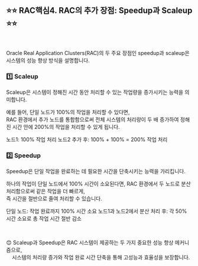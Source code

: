 ## ⭐⭐ RAC핵심4. RAC의 추가 장점: Speedup과 Scaleup ⭐⭐  
  &nbsp;

Oracle Real Application Clusters(RAC)의 두 주요 장점인 speedup과 scaleup은 시스템의 성능 향상 방식을 설명합니다.

### 1️⃣ Scaleup  


Scaleup은 시스템이 정해진 시간 동안 처리할 수 있는 작업량을 증가시키는 능력을 의미합니다.  

예를 들어, 단일 노드가 100%의 작업을 처리할 수 있다면,  
RAC 환경에서 추가 노드를 통합함으로써 전체 시스템의 처리량이 두 배 증가하여 정해진 시간 안에 200%의 작업을 처리할 수 있게 됩니다.

노드1: 100% 작업 처리
노드2 추가 후: 100% + 100% = 200% 작업 처리

### 2️⃣ Speedup  


Speedup은 단일 작업을 완료하는 데 필요한 시간을 단축시키는 능력을 가리킵니다.  

하나의 작업이 단일 노드에서 100% 시간이 소요된다면, 
RAC 환경에서 두 노드로 분산 처리함으로써 같은 작업을 더 빠르게,  
즉 시간을 절반으로 줄여 처리할 수 있습니다.

단일 노드: 작업 완료까지 100% 시간 소요
노드1과 노드2에서 분산 처리 후: 각 50% 시간 소요로 총 작업 시간 절반 감소  

  &nbsp;
  &nbsp;


😊 Scaleup과 Speedup은 RAC 시스템이 제공하는 두 가지 중요한 성능 향상 메커니즘으로,  
     &nbsp;&nbsp;&nbsp;  시스템의 처리량 증가와 작업 완료 시간 단축을 통해 고성능과 효율성을 보장합니다.
